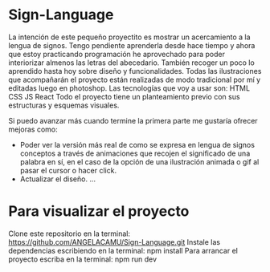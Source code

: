 # Sign-Language

La intención de este pequeño proyectito es mostrar un acercamiento a la lengua de signos. Tengo pendiente aprenderla desde hace tiempo y ahora que estoy practicando programación he aprovechado para poder interiorizar almenos las letras del abecedario.
También recoger un poco lo aprendido hasta hoy sobre diseño y funcionalidades.
Todas las ilustraciones que acompañarán el proyecto están realizadas de modo tradicional por mí y editadas luego en photoshop.
Las tecnologías que voy a usar son: HTML CSS JS React
Todo el proyecto tiene un planteamiento previo con sus estructuras y esquemas visuales.

Si puedo avanzar más cuando termine la primera parte me gustaría ofrecer mejoras como:
- Poder ver la versión más real de como se expresa en lengua de signos conceptos a través de  animaciones que recojen el significado de una palabra en sí,  en el caso de <MUNDO> la opción de una ilustración animada o gif al pasar el cursor o hacer click.
- Actualizar el diseño.
...

# Para visualizar el proyecto 
  Clone este repositorio en la terminal: https://github.com/ANGELACAMU/Sign-Language.git
  Instale las dependencias escribiendo en la terminal: npm install
  Para arrancar el proyecto escriba en la terminal: npm run dev

